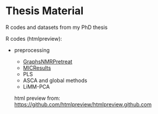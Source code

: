 # Thesis Material
R codes and datasets from my PhD thesis

R codes (htmlpreview):
* preprocessing
  + [GraphsNMRPretreat](https://htmlpreview.github.io/?https://raw.githubusercontent.com/ManonMartin/thesisMaterial/master/R_Codes/2-Preprocessing/GraphsNMRPretreat.html#1_pre-processing_workflow)
  + [MICResults](https://htmlpreview.github.io/?https://raw.githubusercontent.com/ManonMartin/thesisMaterial/master/R_Codes/2-Preprocessing/MICResults.html)
  * PLS
  * ASCA and global methods
  * LiMM-PCA
  
  html preview from: https://github.com/htmlpreview/htmlpreview.github.com
